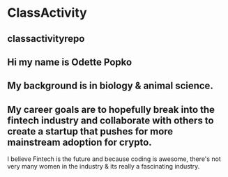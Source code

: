 # ClassActivity
classactivityrepo
---
Hi my name is Odette Popko
---
My background is in biology & animal science.
---
My career goals are to hopefully break into the fintech industry and collaborate with others to create a startup that pushes for more mainstream adoption for crypto.
---
I believe Fintech is the future and because coding is awesome, there's not very many women in the industry & its really a fascinating industry. 
